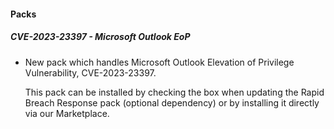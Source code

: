 #### Packs
##### CVE-2023-23397 - Microsoft Outlook EoP
- New pack which handles Microsoft Outlook Elevation of Privilege Vulnerability, CVE-2023-23397.

  This pack can be installed by checking the box when updating the Rapid Breach Response pack (optional dependency) or by installing it directly via
  our Marketplace.
